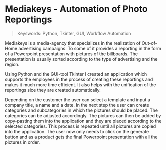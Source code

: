 # Mediakeys - Automation of Photo Reportings

>Keyswords: Python, Tkinter, GUI, Workflow Automation

Mediakeys is a media-agency that specializes in the realization of Out-of-Home advertising campaigns.
To some of it provides a reporting in the form of a Powerpoint presentation with pictures of the billboards.
The presentation is usually sorted according to the type of advertising and the region.

Using Python and the GUI-tool Tkinter I created an application which supports the employees in the process of creating these reportings and makes it much more time efficient.
It also helps with the unification of the reportings sice they are created automatically.

Depending on the customer the user can select a template and input a company title, a name and a date. In the next step the user can create categories and subcategories in which the pictures should be placed.
The categories can be adjusted accordingly. The pictures can then be added by copy-pasting them into the application and they are placed according to the selected categories. This process is repeated until all pictures are copied into the application. The user now only needs to click on the generate button and as a product gets the final Powerpoint presentation with all the pictures in order.


